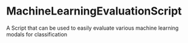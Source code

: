 # MachineLearningEvaluationScript
A Script that can be used to easily evaluate various machine learning modals for classification
